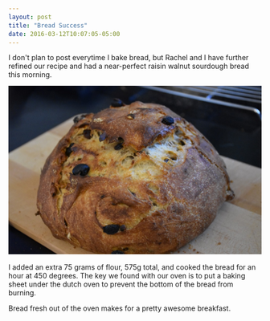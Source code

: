 ```yaml
---
layout: post
title: "Bread Success"
date: 2016-03-12T10:07:05-05:00
---
```


I don't plan to post everytime I bake bread, but Rachel and I have further refined our recipe and had a near-perfect raisin walnut sourdough bread this morning.

![raisin walnut sourdough](/images/20160312_DSC_1869.JPG)

I added an extra 75 grams of flour, 575g total, and cooked the bread for an hour at 450 degrees. The key we found with our oven is to put a baking sheet under the dutch oven to prevent the bottom of the bread from burning.

Bread fresh out of the oven makes for a pretty awesome breakfast.
